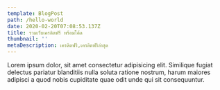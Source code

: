 ```yaml
---
template: BlogPost
path: /hello-world
date: 2020-02-20T07:08:53.137Z
title: รวมเว็บเครดิตฟรี พร้อมโค้ด
thumbnail: ''
metaDescription: เครดิตฟรี,เครดิตฟรีล่าสุด
---
```


Lorem ipsum dolor, sit amet consectetur adipisicing elit. Similique fugiat delectus pariatur blanditiis nulla soluta ratione nostrum, harum maiores adipisci a quod nobis cupiditate quae odit unde qui sit consequuntur.

